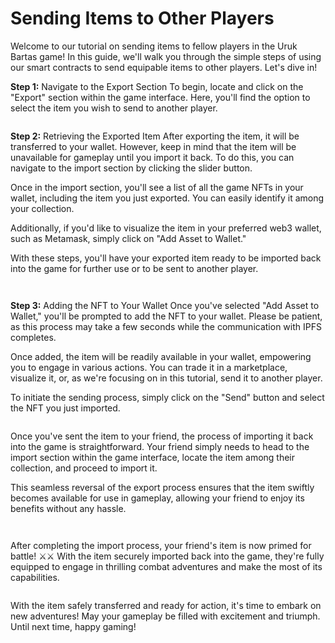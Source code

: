 # Sending Items to Other Players

Welcome to our tutorial on sending items to fellow players in the Uruk Bartas game! In this guide, we'll walk you through the simple steps of using our smart contracts to send equipable items to other players. Let's dive in!

**Step 1:** Navigate to the Export Section To begin, locate and click on the "Export" section within the game interface. Here, you'll find the option to select the item you wish to send to another player.

<figure><img src="../.gitbook/assets/step_1.png" alt=""><figcaption></figcaption></figure>

**Step 2:** Retrieving the Exported Item After exporting the item, it will be transferred to your wallet. However, keep in mind that the item will be unavailable for gameplay until you import it back. To do this, you can navigate to the import section by clicking the slider button.

Once in the import section, you'll see a list of all the game NFTs in your wallet, including the item you just exported. You can easily identify it among your collection.

Additionally, if you'd like to visualize the item in your preferred web3 wallet, such as Metamask, simply click on "Add Asset to Wallet."

With these steps, you'll have your exported item ready to be imported back into the game for further use or to be sent to another player.

<figure><img src="../.gitbook/assets/step_2.png" alt=""><figcaption></figcaption></figure>

<figure><img src="../.gitbook/assets/step_3.png" alt=""><figcaption></figcaption></figure>

**Step 3:** Adding the NFT to Your Wallet Once you've selected "Add Asset to Wallet," you'll be prompted to add the NFT to your wallet. Please be patient, as this process may take a few seconds while the communication with IPFS completes.

Once added, the item will be readily available in your wallet, empowering you to engage in various actions. You can trade it in a marketplace, visualize it, or, as we're focusing on in this tutorial, send it to another player.

To initiate the sending process, simply click on the "Send" button and select the NFT you just imported.&#x20;

<figure><img src="../.gitbook/assets/step_4.png" alt=""><figcaption></figcaption></figure>

Once you've sent the item to your friend, the process of importing it back into the game is straightforward. Your friend simply needs to head to the import section within the game interface, locate the item among their collection, and proceed to import it.&#x20;

This seamless reversal of the export process ensures that the item swiftly becomes available for use in gameplay, allowing your friend to enjoy its benefits without any hassle.

<figure><img src="../.gitbook/assets/step_5.png" alt=""><figcaption></figcaption></figure>

<figure><img src="../.gitbook/assets/step_6.png" alt=""><figcaption></figcaption></figure>

After completing the import process, your friend's item is now primed for battle! ⚔️⚔️ With the item securely imported back into the game, they're fully equipped to engage in thrilling combat adventures and make the most of its capabilities.

<figure><img src="../.gitbook/assets/step_7.png" alt=""><figcaption></figcaption></figure>

With the item safely transferred and ready for action, it's time to embark on new adventures! May your gameplay be filled with excitement and triumph. Until next time, happy gaming!
